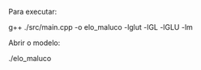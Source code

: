 Para executar:

g++ ./src/main.cpp -o elo_maluco -lglut -lGL -lGLU -lm

Abrir o modelo:

./elo_maluco